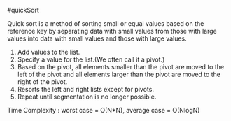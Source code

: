 #quickSort

Quick sort is a method of sorting small or equal values based on the reference key by separating data with small values from those with large values into data with small values and those with large values.
    
1. Add values to the list.
2. Specify a value for the list.(We often call it a pivot.)
3. Based on the pivot, all elements smaller than the pivot are moved to the left of the pivot and all elements larger than the pivot are moved to the right of the pivot.
4. Resorts the left and right lists except for pivots.
5. Repeat until segmentation is no longer possible.

Time Complexity : worst case = O(N*N), average case = O(NlogN)
